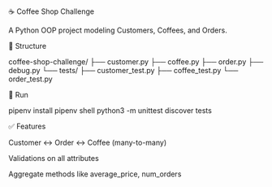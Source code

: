 ☕ Coffee Shop Challenge

A Python OOP project modeling Customers, Coffees, and Orders.

📁 Structure

coffee-shop-challenge/
├── customer.py
├── coffee.py
├── order.py
├── debug.py
└── tests/
    ├── customer_test.py
    ├── coffee_test.py
    └── order_test.py

🧪 Run

pipenv install
pipenv shell
python3 -m unittest discover tests

✅ Features

Customer ↔️ Order ↔️ Coffee (many-to-many)

Validations on all attributes

Aggregate methods like average_price, num_orders